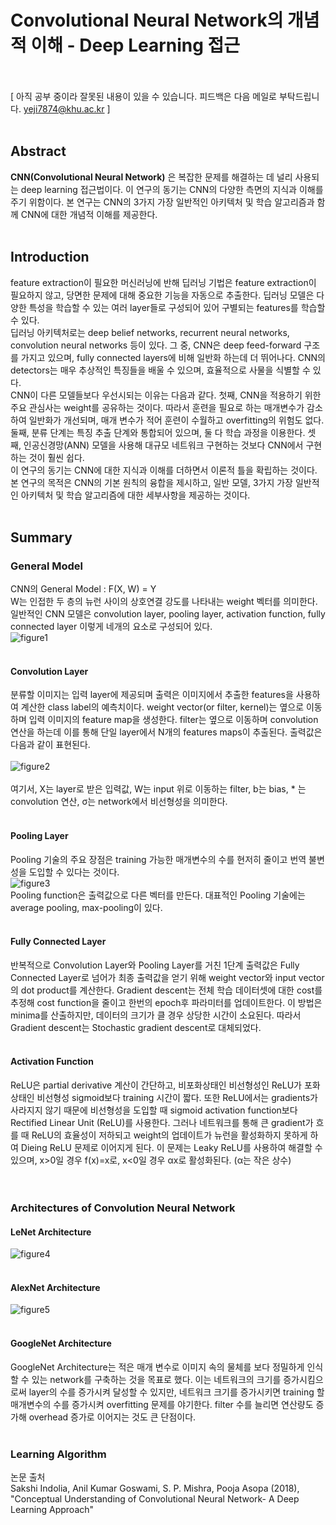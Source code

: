 # Convolutional Neural Network의 개념적 이해 - Deep Learning 접근 <br><br>

[ 아직 공부 중이라 잘못된 내용이 있을 수 있습니다. 피드백은 다음 메일로 부탁드립니다. yeji7874@khu.ac.kr ] <br><br>

## Abstract <br>
**CNN(Convolutional Neural Network)** 은 복잡한 문제를 해결하는 데 널리 사용되는 deep learning 접근법이다. 
이 연구의 동기는 CNN의 다양한 측면의 지식과 이해를 주기 위함이다. 
본 연구는 CNN의 3가지 가장 일반적인 아키텍처 및 학습 알고리즘과 함께 CNN에 대한 개념적 이해를 제공한다. <br><br>

## Introduction <br>
feature extraction이 필요한 머신러닝에 반해 딥러닝 기법은 feature extraction이 필요하지 않고, 당면한 문제에 대해 중요한 기능을 자동으로 추출한다.
딥러닝 모델은 다양한 특성을 학습할 수 있는 여러 layer들로 구성되어 있어 구별되는 features를 학습할 수 있다. <br>
딥러닝 아키텍처로는 deep belief networks, recurrent neural networks, convolution neural networks 등이 있다.
그 중, CNN은 deep feed-forward 구조를 가지고 있으며, fully connected layers에 비해 일반화 하는데 더 뛰어나다.
CNN의 detectors는 매우 추상적인 특징들을 배울 수 있으며, 효율적으로 사물을 식별할 수 있다. <br>
CNN이 다른 모델들보다 우선시되는 이유는 다음과 같다. 
첫째, CNN을 적용하기 위한 주요 관심사는 weight를 공유하는 것이다. 
따라서 훈련을 필요로 하는 매개변수가 감소하여 일반화가 개선되며, 매개 변수가 적어 훈련이 수월하고 overfitting의 위험도 없다.
둘째, 분류 단계는 특징 추출 단계와 통합되어 있으며, 둘 다 학습 과정을 이용한다. 
셋째, 인공신경망(ANN) 모델을 사용해 대규모 네트워크 구현하는 것보다 CNN에서 구현하는 것이 훨씬 쉽다. <br>
이 연구의 동기는 CNN에 대한 지식과 이해를 더하면서 이론적 틀을 확립하는 것이다. 
본 연구의 목적은 CNN의 기본 원칙의 융합을 제시하고, 일반 모델, 3가지 가장 일반적인 아키텍처 및 학습 알고리즘에 대한 세부사항을 제공하는 것이다. <br><br>

## Summary <br>
### General Model <br>
CNN의 General Model : F(X, W) = Y <br>
W는 인접한 두 층의 뉴런 사이의 상호연결 강도를 나타내는 weight 벡터를 의미한다. 일반적인 CNN 모델은 convolution layer, pooling layer, activation function, fully connected layer 이렇게 네개의 요소로 구성되어 있다. <br>
![figure1](https://user-images.githubusercontent.com/57740560/93219569-75ba5900-f7a6-11ea-9840-e2a543a8ad35.png) <br><br>

#### Convolution Layer <br>
분류할 이미지는 입력 layer에 제공되며 출력은 이미지에서 추출한 features을 사용하여 계산한 class label의 예측치이다. weight vector(or filter, kernel)는 옆으로 이동하며 입력 이미지의 feature map을 생성한다. filter는 옆으로 이동하며 convolution 연산을 하는데 이를 통해 단일 layer에서 N개의 features maps이 추출된다. 출력값은 다음과 같이 표현된다. <br><br>
![figure2](https://user-images.githubusercontent.com/57740560/93222083-7ef8f500-f7a9-11ea-90cc-e56c00d83b44.png) <br><br>
여기서, X는 layer로 받은 입력값, W는 input 위로 이동하는 filter, b는 bias, * 는 convolution 연산, σ는 network에서 비선형성을 의미한다. <br><br>

#### Pooling Layer <br>
Pooling 기술의 주요 장점은 training 가능한 매개변수의 수를 현저히 줄이고 번역 불변성을 도입할 수 있다는 것이다. <br>
![figure3](https://user-images.githubusercontent.com/57740560/93225004-b4eba880-f7ac-11ea-83f5-2988fddc8a34.png) <br>
Pooling function은 출력값으로 다른 벡터를 만든다. 대표적인 Pooling 기술에는 average pooling, max-pooling이 있다. <br><br>

#### Fully Connected Layer <br>
반복적으로 Convolution Layer와 Pooling Layer를 거친 1단계 출력값은 Fully Connected Layer로 넘어가 최종 출력값을 얻기 위해 weight vector와 input vector의 dot product를 계산한다.
Gradient descent는 전체 학습 데이터셋에 대한 cost를 추정해 cost function을 줄이고 한번의 epoch후 파라미터를 업데이트한다. 이 방법은 minima를 산출하지만, 데이터의 크기가 클 경우 상당한 시간이 소요된다. 따라서 Gradient descent는 Stochastic gradient descent로 대체되었다. <br><br>

#### Activation Function <br>
ReLU은 partial derivative 계산이 간단하고, 비포화상태인 비선형성인 ReLU가 포화상태인 비선형성 sigmoid보다 training 시간이 짧다. 또한 ReLU에서는 gradients가 사라지지 않기 때문에 비선형성을 도입할 때 sigmoid activation function보다 Rectified Linear Unit (ReLU)를 사용한다. 그러나 네트워크를 통해 큰 gradient가 흐를 때 ReLU의 효율성이 저하되고 weight의 업데이트가 뉴런을 활성화하지 못하게 하여 Dieing ReLU 문제로 이어지게 된다. 이 문제는 Leaky ReLU를 사용하여 해결할 수 있으며, x>0일 경우 f(x)=x로, x<0일 경우 αx로 활성화된다. (α는 작은 상수) <br><br>
<br>

### Architectures of Convolution Neural Network <br>
#### LeNet Architecture <br>
![figure4](https://user-images.githubusercontent.com/57740560/93228532-8bcd1700-f7b0-11ea-8853-8445460ea160.png) <br><br>

#### AlexNet Architecture <br>
![figure5](https://user-images.githubusercontent.com/57740560/93228536-8cfe4400-f7b0-11ea-8f4a-a27548bb5579.png) <br><br>

#### GoogleNet Architecture <br>
GoogleNet Architecture는 적은 매개 변수로 이미지 속의 물체를 보다 정밀하게 인식할 수 있는 network를 구축하는 것을 목표로 했다. 이는 네트워크의 크기를 증가시킴으로써 layer의 수를 증가시켜 달성할 수 있지만, 네트워크 크기를 증가시키면 training 할 매개변수의 수를 증가시켜 overfitting 문제를 야기한다. filter 수를 늘리면 연산량도 증가해 overhead 증가로 이어지는 것도 큰 단점이다. <br><br>

### Learning Algorithm <br>


논문 출처 <br>
Sakshi Indolia, Anil Kumar Goswami, S. P. Mishra, Pooja Asopa (2018), "Conceptual Understanding of Convolutional Neural Network- A Deep Learning Approach" <br><br>


